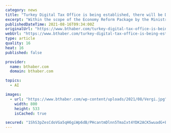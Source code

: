```yaml
---
category: news
title: "Turkey Digital Tax Office is being established, there will be Digital Tax Assistants with artificial intelligence"
excerpt: "Within the scope of the Economy Reform Package by the Ministry of Treasury and Finance, the law for the establishment of the “Turkey Digital Tax Office”, which will serve all taxpayers in our country and enable electronic transactions,"
publishedDateTime: 2021-08-16T09:34:00Z
originalUrl: "https://www.bthaber.com/turkey-digital-tax-office-is-being-established-there-will-be-digital-tax-assistants-with-artificial-intelligence/"
webUrl: "https://www.bthaber.com/turkey-digital-tax-office-is-being-established-there-will-be-digital-tax-assistants-with-artificial-intelligence/"
type: article
quality: 16
heat: 16
published: false

provider:
  name: bthaber.com
  domain: bthaber.com

topics:
  - AI

images:
  - url: "https://www.bthaber.com/wp-content/uploads/2021/08/Vergi.jpg"
    width: 800
    height: 533
    isCached: true

secured: "1ShS3pZesCdoVGa5qH6giWp6dB/PHcantmDlnn5TmaIxt4YDK2ACK5wuadG+EJsANYYLPf3GCoOFTcV+jGiLy050tVXHfpb+UgriWiBP/hZCjRNKrhOi/NDhVPQhxcbnBLoowVGJaB0L9ArnnpDe2JEaYX9ROnrGPSEbsOY7iSwN648HWq7UeMQ9g56thvBRUw5Dalkbupxd6wn5+2rE2ezqbhjV2Tdqr0rllaRMg8qkDoVQxrLLUYcoogYiv7beRsVCYyv6JbNHO214KRcRXpBM7Ip9G9kDJbv9LWeKulnPV3t3jo9chlRWNv/INJwIKQSEOFo5VE897MwRMoTsxWoAnhwyVsZ6CWQvBJfQ8AE=;bGvs8VQqgPxxTHVjHbDE6Q=="
---
```


